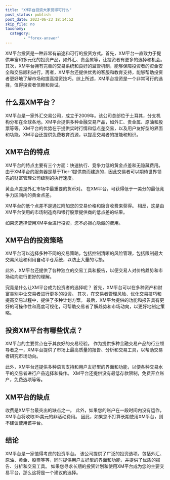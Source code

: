 ```yaml
---
title: "XM平台投资大家觉得可行么"
post_status: publish
post_date: 2023-06-23 18:14:52
skip_file: no
taxonomy:
  category:
        - "forex-answer"
---
```


XM平台投资是一种非常有前途和可行的投资方式。首先，XM平台一直致力于提供丰富和多元化的投资产品，如外汇、贵金属等，让投资者有更多的选择和机会。其次，XM平台拥有完善的交易系统和良好的监管机制，能够保障投资者的资金安全和交易顺利进行。再者，XM平台还提供优秀的客服和教育支持，能够帮助投资者更好地了解市场和提高投资技巧。综上所述，XM平台投资是一个非常可行的选择，值得投资者信赖和尝试。

## 什么是XM平台？

XM平台是一家外汇交易公司，成立于2009年。该公司总部位于土耳其，分支机构分布在全球各地。XM平台提供多种金融交易产品，如外汇、贵金属、原油和股票等等。XM平台的优势在于提供实时行情和低点差交易，以及用户友好型的界面和功能。XM平台还提供免费教育资源，以提高交易者的技能和知识。

## XM平台的特点

XM平台的特点主要有三个方面：快速执行、竞争力低的黄金点差和无隐藏费用。由于XM平台的服务器是基于Tier-1提供商而建造的，因此交易者可以期待世界领先的财富管理公司级别的执行速度。

黄金点差是外汇市场中最重要的货币对。 在XM平台，可获得低于一美分的最低竞争力区间内的黄金点差。

XM平台的低个点差不是通过附加您的交易价格和隐含收费来获得。 相反，这是由XM平台使用的市场制造商和银行股票提供商的低点差的结果。

如果您选择使用XM平台进行投资，您不必担心隐藏的费用。

## XM平台的投资策略

XM平台可以选择多种不同的交易策略，包括控制清晰的风险管理，包括限制最大交易风险和利用自动平仓系统，以防止大量的亏损。

此外，XM平台还提供了各种独立的交易工具和报告，以便交易人对价格趋势和市场动向进行更好的理解。

究竟是什么让XM平台成为投资者的选择呢？ 首先，XM平台可以在多种资产和财富类别中让交易者进行更多的投资。 其次，在交易者管理风险、优化交易技巧和提高交易过程中，提供了多种计划方案。 最后，XM平台提供的功能和报告具有更好的可操作性和高度可视化，可帮助交易者了解趋势和市场动向，以更好地制定策略。

## 投资XM平台有哪些优点？

XM平台的主要优点在于其良好的交易经验。 作为提供多种金融交易产品的行业领导者之一，XM平台提供了市场上最高质量的报告、分析和交易工具，以帮助交易者研究市场动向。

此外，XM平台还提供多种语言支持和用户友好型的界面和功能，以便各种交易水平的交易者进行产品选择和操作。 XM平台还提供没有最低存款限制，免费开立账户，免费选项等等。

## XM平台的缺点

收费是XM平台最突出的缺点之一。 此外，如果您的账户在一段时间内没有运作，XM平台将收取35美元的非活动费用。 因此，如果您不打算长期使用XM平台，则不建议使用该平台。

## 结论

XM平台是一家值得考虑的投资平台。 该公司提供了广泛的投资选项，包括外汇、原油、黄金、股票等等，同时提供用户友好型的界面和功能，并提供了优质的报告、分析和交易工具。 如果您寻求长期的投资计划和使用XM平台成为您的主要交易平台，那么这将是一个建议的选择。 
